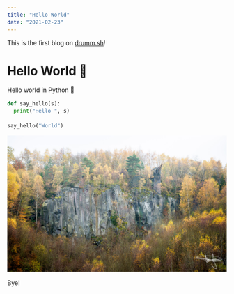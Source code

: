 ```yaml
---
title: "Hello World"
date: "2021-02-23"
---
```


This is the first blog on [drumm.sh](http://drumm.sh)!

# Hello World 👋

Hello world in Python 🐍
```python {numberLines}
def say_hello(s):
  print("Hello ", s)

say_hello("World")
```


![Ettringe](ettringen.jpg)

Bye!
